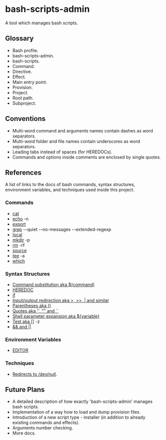 # bash-scripts-admin

A tool which manages bash scripts.

## Glossary

- Bash profile.
- bash-scripts-admin.
- bash-scripts.
- Command.
- Directive.
- Effect.
- Main entry point.
- Provision.
- Project.
- Root path.
- Subproject.

## Conventions

- Multi-word command and arguments names contain dashes as word separators.
- Multi-word folder and file names contain underscores as word separators.
- Leading tabs instead of spaces (for HEREDOCs).
- Commands and options inside comments are enclosed by single quotes.

## References

A list of links to the docs of bash commands, syntax structures, environment variables, and techniques used inside this project.

### Commands

- [cat](https://ss64.com/osx/cat.html)
- [echo](https://ss64.com/osx/echo.html) -n
- [export](https://ss64.com/osx/export.html)
- [grep](https://ss64.com/osx/grep.html) --quiet --no-messages --extended-regexp
- [local](https://ss64.com/bash/local.html)
- [mkdir](https://ss64.com/osx/mkdir.html) -p
- [rm](https://ss64.com/bash/rm.html) -rf
- [source](https://ss64.com/osx/source.html)
- [tee](https://ss64.com/osx/tee.html) -a
- [which](https://ss64.com/osx/which.html)

### Syntax Structures

- [Command substitution aka $(command)](https://ss64.com/osx/syntax-substitution.html)
- [HEREDOC](https://ss64.com/osx/syntax-here.html)
- [if](https://ss64.com/osx/if.html)
- [Input/output redirection aka >, >>, | and similar](https://ss64.com/osx/syntax-redirection.html)
- [Parentheses aka ()](https://ss64.com/osx/syntax-brackets.html)
- [Quotes aka '', "" and ``](https://ss64.com/bash/syntax-quoting.html)
- [Shell parameter expansion aka ${variable}](https://ss64.com/bash/syntax-expand.html#parameter)
- [Test aka []](https://ss64.com/osx/test.html) -z
- [&& and ||](https://ss64.com/bash/syntax-execute.html)

### Environment Variables

- [EDITOR](https://ss64.com/osx/syntax-env_vars.html)

### Techniques

- [Redirects to /dev/null](https://ss64.com/osx/syntax-redirection.html).


## Future Plans

- A detailed description of how exactly 'bash-scripts-admin' manages bash scripts.
- Implementation of a way how to load and dump provision files.
- Introduction of a new script type - installer (in addition to already existing commands and effects).
- Arguments number checking.
- More docs.
